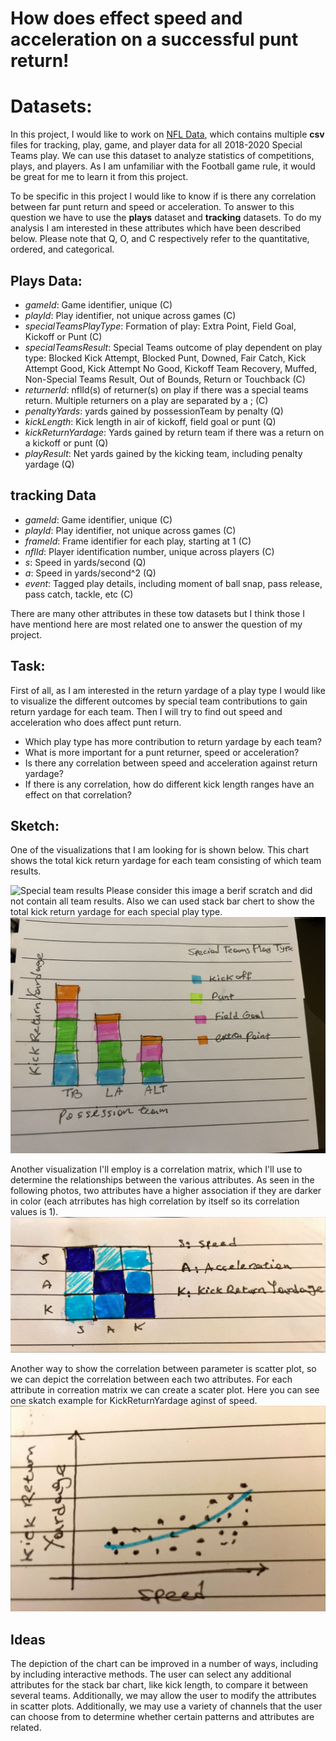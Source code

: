 
# How does effect speed and acceleration on a successful punt return!


# Datasets:

In this project, I would like to work on [NFL Data](https://www.kaggle.com/competitions/nfl-big-data-bowl-2022), which contains multiple **csv** files for tracking, play, game, and player data for all 2018-2020 Special Teams play. We can use this dataset to analyze statistics of competitions, plays, and players. As I am unfamiliar with the Football game rule, it would be great for me to learn it from this project.

To be specific in this project I would like to know if is there any correlation between far punt return and speed or acceleration. To answer to this question we have to use the **plays** dataset and **tracking** datasets. To do my analysis I am interested in these attributes which have been described below. Please note that Q, O, and C respectively refer to the quantitative, ordered, and categorical.

## Plays Data:
-   _gameId_: Game identifier, unique (C)
-   _playId_: Play identifier, not unique across games (C)
-   _specialTeamsPlayType_: Formation of play: Extra Point, Field Goal, Kickoff or Punt (C)
-   _specialTeamsResult_: Special Teams outcome of play dependent on play type: Blocked Kick Attempt, Blocked Punt, Downed, Fair Catch, Kick Attempt Good, Kick Attempt No Good, Kickoff Team Recovery, Muffed, Non-Special Teams Result, Out of Bounds, Return or Touchback (C)
-   _returnerId_: nflId(s) of returner(s) on play if there was a special teams return. Multiple returners on a play are separated by a ; (C)
-   _penaltyYards_: yards gained by possessionTeam by penalty (Q)
-   _kickLength_: Kick length in air of kickoff, field goal or punt (Q)
-   _kickReturnYardage_: Yards gained by return team if there was a return on a kickoff or punt (Q)
-   _playResult_: Net yards gained by the kicking team, including penalty yardage (Q)

## tracking Data

-   _gameId_: Game identifier, unique (C)
-   _playId_: Play identifier, not unique across games (C)
-   _frameId_: Frame identifier for each play, starting at 1 (C)
-   _nflId_: Player identification number, unique across players (C)
-   _s_: Speed in yards/second (Q)
-   _a_: Speed in yards/second^2 (Q)
-   _event_: Tagged play details, including moment of ball snap, pass release, pass catch, tackle, etc (C)

There are many other attributes in these tow datasets but I think those I have mentiond here are most related one to answer the question of my project.

## Task:
First of all, as I am interested in the return yardage of a play type I would like to visualize the different outcomes by special team contributions to gain return yardage for each team. Then I will try to find out speed and acceleration who does affect punt return.


- Which play type has more contribution to return yardage by each team?
- What is more important for a punt returner, speed or acceleration?
- Is there any correlation between speed and acceleration against return yardage?
- If there is any correlation,  how do different kick length ranges have an effect on that correlation?

## Sketch: 
One of the visualizations that I am looking for is shown below. This chart shows the total kick return yardage for each team consisting of which team results. 

![Special team results](https://github.com/hbarzamini/nflvis/blob/main/sb1.jpg)
Please consider this image a berif scratch and did not contain all team results.
Also we can used stack bar chert  to show the total kick return yardage for each special play type. 
![Special team play type](https://github.com/hbarzamini/nflvis/blob/main/sb2.jpg)

Another visualization I'll employ is a correlation matrix, which I'll use to determine the relationships between the various attributes. As seen in the following photos, two attributes have a higher association if they are darker in color (each atrributes has high correlation by itself so its correlation values is 1).
![Correlation Matrix](https://github.com/hbarzamini/nflvis/blob/main/corr.jpeg)

Another way to show the correlation between parameter is scatter plot, so we can depict the correlation between each two attributes. For each attribute in correation matrix we can create a scater plot. Here you can see one skatch example for KickReturnYardage aginst of speed.
![Scatter Plot](https://github.com/hbarzamini/nflvis/blob/main/sscat.jpeg)

## Ideas

The depiction of the chart can be improved in a number of ways, including by including interactive methods. The user can select any additional attributes for the stack bar chart, like kick length, to compare it between several teams. Additionally, we may allow the user to modify the attributes in scatter plots. Additionally, we may use a variety of channels that the user can choose from to determine whether certain patterns and attributes are related.
